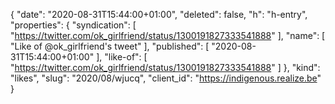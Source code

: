 {
  "date": "2020-08-31T15:44:00+01:00",
  "deleted": false,
  "h": "h-entry",
  "properties": {
    "syndication": [
      "https://twitter.com/ok_girlfriend/status/1300191827333541888"
    ],
    "name": [
      "Like of @ok_girlfriend's tweet"
    ],
    "published": [
      "2020-08-31T15:44:00+01:00"
    ],
    "like-of": [
      "https://twitter.com/ok_girlfriend/status/1300191827333541888"
    ]
  },
  "kind": "likes",
  "slug": "2020/08/wjucq",
  "client_id": "https://indigenous.realize.be"
}
